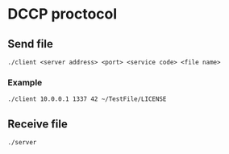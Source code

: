# DCCP proctocol

## Send file
    ./client <server address> <port> <service code> <file name>
### Example
    ./client 10.0.0.1 1337 42 ~/TestFile/LICENSE

## Receive file
    ./server
